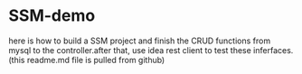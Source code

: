 # SSM-demo
here is how to build a SSM project and finish the CRUD functions from mysql to the controller.after that, use idea rest client to test
these inferfaces.(this readme.md file is pulled from github)
